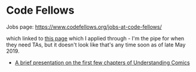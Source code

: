 # Code Fellows

Jobs page: https://www.codefellows.org/jobs-at-code-fellows/

which linked to [this page](https://codefellows.bamboohr.com/jobs/) which I applied through - I'm the pipe for when they need TAs, but it doesn't look like that's any time soon as of late May 2019.

- [A brief presentation on the first few chapters of Understanding Comics][presentation]

[presentation]: f4w8n-4vkb1-2aaka-xv034-1yv81
